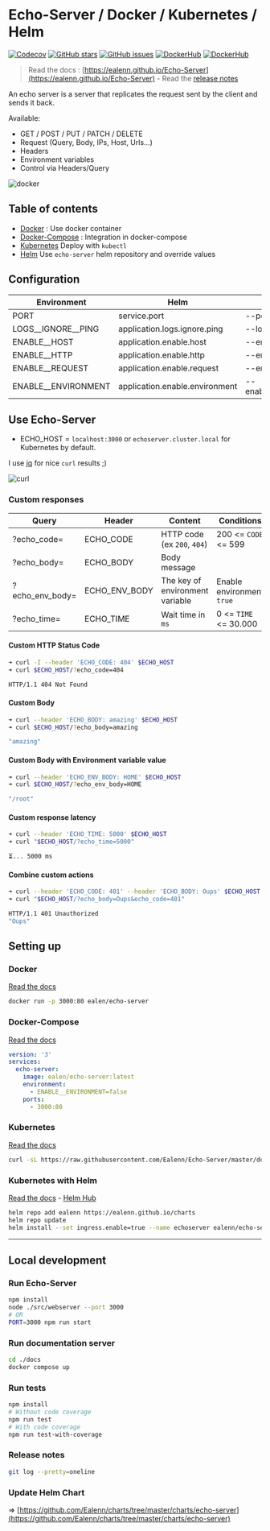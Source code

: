 # Echo-Server / Docker / Kubernetes / Helm

[![Codecov](https://img.shields.io/codecov/c/github/ealenn/echo-server?style=for-the-badge&logo=codecov)](https://codecov.io/gh/Ealenn/Echo-Server)
[![GitHub stars](https://img.shields.io/github/stars/Ealenn/Echo-Server?style=for-the-badge&logo=github)](https://github.com/Ealenn/Echo-Server/stargazers)
[![GitHub issues](https://img.shields.io/github/issues/Ealenn/Echo-Server?style=for-the-badge&logo=github)](https://github.com/Ealenn/Echo-Server/issues)
[![DockerHub](https://img.shields.io/docker/pulls/ealen/echo-server.svg?style=for-the-badge&logo=docker)](https://hub.docker.com/repository/docker/ealen/echo-server)
[![DockerHub](https://img.shields.io/badge/SIZE-%3C%2013%20MB-1488C6?style=for-the-badge&logo=docker)](https://hub.docker.com/repository/docker/ealen/echo-server)

> Read the docs : [https://ealenn.github.io/Echo-Server](https://ealenn.github.io/Echo-Server) - Read the [release notes](https://github.com/Ealenn/Echo-Server/releases)

An echo server is a server that replicates the request sent by the client and sends it back.

Available:

- GET / POST / PUT / PATCH / DELETE
- Request (Query, Body, IPs, Host, Urls...)
- Headers
- Environment variables
- Control via Headers/Query

![docker](https://ealenn.github.io/Echo-Server/assets/images/docker.png)

## Table of contents

- [Docker](https://ealenn.github.io/Echo-Server/pages/docker.html) : Use docker container
- [Docker-Compose](https://ealenn.github.io/Echo-Server/pages/docker-compose.html) : Integration in docker-compose
- [Kubernetes](https://ealenn.github.io/Echo-Server/pages/kubernetes.html) Deploy with `kubectl`
- [Helm](https://ealenn.github.io/Echo-Server/pages/helm.html) Use `echo-server` helm repository and override values

## Configuration

| Environment         | Helm                           | CLI                   | Default       |
|---------------------|--------------------------------|-----------------------|---------------|
| PORT                | service.port                   | --port                | `80`          |
| LOGS__IGNORE__PING  | application.logs.ignore.ping   | --logs:ignore:ping    | `false`       |
| ENABLE__HOST        | application.enable.host        | --enable:host         | `true`        |
| ENABLE__HTTP        | application.enable.http        | --enable:http         | `true`        |
| ENABLE__REQUEST     | application.enable.request     | --enable:request      | `true`        |
| ENABLE__ENVIRONMENT | application.enable.environment | --enable:environment  | `true`        |

## Use Echo-Server

- ECHO_HOST = `localhost:3000` or `echoserver.cluster.local` for Kubernetes by default.

I use [jq](https://stedolan.github.io/jq) for nice `curl` results ;)

![curl](https://ealenn.github.io/Echo-Server/assets/images/curl.png)

### Custom responses

| Query               | Header              | Content                          | Conditions                |
|---------------------|---------------------|----------------------------------| ------------------------- |
| ?echo_code=         | ECHO_CODE           | HTTP code (ex `200`, `404`)      | 200 <= `CODE` <= 599      |
| ?echo_body=         | ECHO_BODY           | Body message                     |                           |
| ?echo_env_body=     | ECHO_ENV_BODY       | The key of environment variable  | Enable environment `true` |
| ?echo_time=         | ECHO_TIME           | Wait time in `ms`                | 0 <= `TIME` <= 30.000     |

#### Custom HTTP Status Code

```bash
➜ curl -I --header 'ECHO_CODE: 404' $ECHO_HOST
➜ curl $ECHO_HOST/?echo_code=404

HTTP/1.1 404 Not Found
```

#### Custom Body

```bash
➜ curl --header 'ECHO_BODY: amazing' $ECHO_HOST
➜ curl $ECHO_HOST/?echo_body=amazing

"amazing"
```

#### Custom Body with Environment variable value

```bash
➜ curl --header 'ECHO_ENV_BODY: HOME' $ECHO_HOST
➜ curl $ECHO_HOST/?echo_env_body=HOME

"/root"
```

#### Custom response latency

```bash
➜ curl --header 'ECHO_TIME: 5000' $ECHO_HOST
➜ curl "$ECHO_HOST/?echo_time=5000"

⏳... 5000 ms
```

#### Combine custom actions

```bash
➜ curl --header 'ECHO_CODE: 401' --header 'ECHO_BODY: Oups' $ECHO_HOST
➜ curl "$ECHO_HOST/?echo_body=Oups&echo_code=401"

HTTP/1.1 401 Unauthorized
"Oups"
```

## Setting up

### Docker

[Read the docs](https://ealenn.github.io/Echo-Server/pages/docker.html)

```bash
docker run -p 3000:80 ealen/echo-server
```

### Docker-Compose

[Read the docs](https://ealenn.github.io/Echo-Server/pages/docker-compose.html)

```yaml
version: '3'
services:
  echo-server:
    image: ealen/echo-server:latest
    environment:
      - ENABLE__ENVIRONMENT=false
    ports:
      - 3000:80
```

### Kubernetes

[Read the docs](https://ealenn.github.io/Echo-Server/pages/kubernetes.html)

```bash
curl -sL https://raw.githubusercontent.com/Ealenn/Echo-Server/master/docs/examples/echo.kube.yaml | kubectl apply -f -
```

### Kubernetes with Helm

[Read the docs](https://ealenn.github.io/Echo-Server/pages/helm.html) - [Helm Hub](https://hub.helm.sh/charts/ealenn/echo-server)

```bash
helm repo add ealenn https://ealenn.github.io/charts
helm repo update
helm install --set ingress.enable=true --name echoserver ealenn/echo-server
```

---

## Local development

### Run Echo-Server

```bash
npm install
node ./src/webserver --port 3000
# OR
PORT=3000 npm run start
```

### Run documentation server

```bash
cd ./docs
docker compose up
```

### Run tests

```bash
npm install
# Without code coverage
npm run test
# With code coverage
npm run test-with-coverage
```

### Release notes

```bash
git log --pretty=oneline
```

### Update Helm Chart

=> [https://github.com/Ealenn/charts/tree/master/charts/echo-server](https://github.com/Ealenn/charts/tree/master/charts/echo-server)
